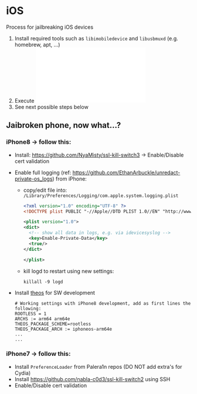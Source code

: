 # iOS
Process for jailbreaking iOS devices

1. Install required tools such as `libimobiledevice` and `libusbmuxd` (e.g. homebrew, apt, ...)  
1. Execute ![JAILBREAK](JAILBREAK.md)
2. See next possible steps below

## Jaibroken phone, now what...?

### iPhone8 -> follow this:
* Install: https://github.com/NyaMisty/ssl-kill-switch3 -> Enable/Disable cert validation
* Enable full logging (ref: https://github.com/EthanArbuckle/unredact-private-os_logs) from iPhone:
  * copy/edit file into: `/Library/Preferences/Logging/com.apple.system.logging.plist`
    ```xml
    <?xml version="1.0" encoding="UTF-8" ?>
    <!DOCTYPE plist PUBLIC "-//Apple//DTD PLIST 1.0//EN" "http://www.apple.com/DTDs/PropertyList-1.0.dtd">

    <plist version="1.0">
    <dict>
      <!-- show all data in logs, e.g. via idevicesyslog -->
      <key>Enable-Private-Data</key>
      <true/>
    </dict>

    </plist>    
    ``````

  * kill logd to restart using new settings:

    ```
    killall -9 logd
    ```

* Install [theos](https://github.com/theos/theos) for SW development
  ```
  # Working settings with iPhone8 development, add as first lines the following:
  ROOTLESS = 1
  ARCHS := arm64 arm64e
  THEOS_PACKAGE_SCHEME=rootless
  THEOS_PACKAGE_ARCH := iphoneos-arm64e
  ...
  ...
  ```

### iPhone7 -> follow this:
* Install `PreferenceLoader` from Palera1n repos (DO NOT add extra's for Cydia)
* Install https://github.com/nabla-c0d3/ssl-kill-switch2 using SSH
* Enable/Disable cert validation
